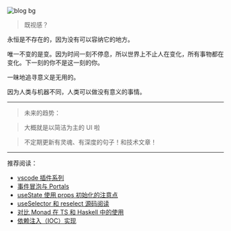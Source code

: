 <img src="https://saber2pr.top/MyWeb/resource/image/blog-bg-small.webp" 
     srcset="https://saber2pr.top/MyWeb/resource/image/blog-bg-small.webp 600w, 
             https://saber2pr.top/MyWeb/resource/image/blog-bg-2.webp 1200w" 
     sizes="(max-width: 600px) 100vw, 
            (max-width: 1024px) 100vw, 
            100vw" 
     alt="blog bg">

> 既视感？

永恒是不存在的，因为没有可以容纳它的地方。

唯一不变的是变。因为时间一刻不停息，所以世界上不止人在变化，所有事物都在变化。下一刻的你不是这一刻的你。

一昧地追寻意义是无用的。

因为人类与机器不同，人类可以做没有意义的事情。

---

> 未来的趋势：

> 大概就是以简洁为主的 UI 啦

> 不定期更新有灵魂、有深度的句子！和技术文章！

---

推荐阅读：
- [vscode 插件系列](/zh/posts/2964907711/3615466745/)
- [事件冒泡与 Portals](/zh/posts/93045664/2799513546/)
- [useState 使用 props 初始化的注意点](/zh/posts/93045664/2832757990/)
- [useSelector 和 reselect 源码阅读](/zh/posts/3078029389/3685947818/)
- [对比 Monad 在 TS 和 Haskell 中的使用](/zh/posts/3300794385/2162349897/)
- [依赖注入（IOC）实现](/zh/posts/3417095202/2381535473/)

